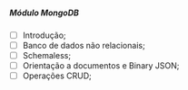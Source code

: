 ##### Módulo MongoDB

- [ ] Introdução;
- [ ] Banco de dados não relacionais;
- [ ] Schemaless;
- [ ] Orientação a documentos e Binary JSON;
- [ ] Operações CRUD;
